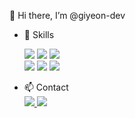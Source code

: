 👋 Hi there, I’m @giyeon-dev
- 🌱 Skills <br>

     <img src="https://img.shields.io/badge/Spring-6DB33F?style=for-the-badge&logo=spring&logoColor=white">
     <img src="https://img.shields.io/badge/React-20232A?style=for-the-badge&logo=react&logoColor=61DAFB"> 
     <img src="https://img.shields.io/badge/MySQL-00000F?style=for-the-badge&logo=mysql&logoColor=white"><br>
     <img src="https://img.shields.io/badge/Python-3776AB?style=for-the-badge&logo=python&logoColor=white">
     <img src="https://img.shields.io/badge/Java-ED8B00?style=for-the-badge&logo=openjdk&logoColor=white">
     <img src="https://img.shields.io/badge/JavaScript-F7DF1E?style=for-the-badge&logo=JavaScript&logoColor=white">
     

- 📫 Contact<br>
<a href="devgiyeon@gmail.com"><img src="https://img.shields.io/badge/Gmail-D14836?style=for-the-badge&logo=gmail&logoColor=white">
<a href="https://www.linkedin.com/in/giyeon-kwon-689479302/"><img src="https://img.shields.io/badge/LinkedIn-0077B5?style=for-the-badge&logo=linkedin&logoColor=white">

<!---
giyeon-dev/giyeon-dev is a ✨ special ✨ repository because its `README.md` (this file) appears on your GitHub profile.
You can click the Preview link to take a look at your changes.
--->
